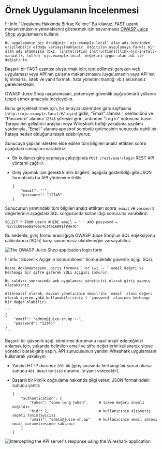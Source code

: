 [img-login]:                ../../../images/fast/dsl/common/extension-examples/ojs_broken.png
[img-wireshark]:            ../../../images/fast/dsl/common/extension-examples/wireshark.png

[link-juice-shop]:          https://www.owasp.org/index.php/OWASP_Juice_Shop_Project
[link-ojs-install-manual]:  https://pwning.owasp-juice.shop/companion-guide/latest/part1/running.html

#   Örnek Uygulamanın İncelenmesi

!!! info "Uygulama Hakkında Birkaç Kelime"
    Bu kılavuz, FAST uzantı mekanizmasının yeteneklerini göstermek için savunmasız [OWASP Juice Shop][link-juice-shop] uygulamasını kullanır.
    
    Bu uygulamanın bir örneğinin `ojs.example.local` alan adı üzerinden erişilebilir olduğu varsayılmaktadır. Dağıtılan uygulamaya farklı bir alan adı atanmışsa (bkz. [installation instructions][link-ojs-install-manual]), lütfen `ojs.example.local` değerini uygun alan adı ile değiştirin.
 Başarılı bir FAST uzantısı oluşturmak için, test edilmesi gereken web uygulaması veya API'nın çalışma mekanizmasını (uygulamanın veya API'nın iç mimarisi, istek ve yanıt formatı, hata yönetimi mantığı vb.) anlamanız gerekmektedir.

OWASP Juice Shop uygulamasını, potansiyel güvenlik açığı sömürü yollarını tespit etmek amacıyla inceleyelim.

Bunu gerçekleştirmek için, bir tarayıcı üzerinden giriş sayfasına (`http://ojs.example.local/#/login`) gidin, “Email” alanına `'` sembolünü ve “Password” alanına `12345` şifresini girin, ardından “Log in” butonuna basın. Tarayıcının geliştirici araçları veya Wireshark trafiği yakalama yazılımı yardımıyla, “Email” alanına apostrof sembolü girilmesinin sunucuda dahili bir hataya neden olduğunu tespit edebiliyoruz.

Sunucuya yapılan istekten elde edilen tüm bilgileri analiz ettikten sonra aşağıdaki sonuçlara varabiliriz:
* Bir kullanıcı giriş yapmaya çalıştığında `POST /rest/user/login` REST API yöntemi çağrılır.
* Giriş yapmak için gerekli kimlik bilgileri, aşağıda gösterildiği gibi JSON formatında bu API yöntemine iletilir.
    
    ```
    {
        "email": "'",
        "password": "12345"
    }
    ```
    
Sunucunun yanıtındaki tüm bilgileri analiz ettikten sonra, `email` ve `password` değerlerinin aşağıdaki SQL sorgusunda kullanıldığı sonucuna varabiliriz: 
    
```
SELECT * FROM Users WHERE email = ''' AND password = '827ccb0eea8a706c4c34a16891f84e7b'
```

Bu nedenle, giriş formu aracılığıyla OWASP Juice Shop'un SQL enjeksiyonu saldırılarına (SQLi) karşı savunmasız olabileceğini varsayabiliriz.

![The OWASP Juice Shop application login form][img-login]

!!! info "Güvenlik Açığının Sömürülmesi"
    Sömürülebilir güvenlik açığı: SQLi.
    
    Resmi dokümantasyon, giriş formuna `'or 1=1 -- ` email değeri ve herhangi bir şifre girerek SQLi açığını sömürür.
    
    Bu saldırı sonrasında web uygulaması yöneticisi olarak giriş yapmış olacaksınız.
    
    Alternatif olarak, mevcut yöneticinin email'ini `email` alanı değeri olarak içeren yükü kullanabilirsiniz ( `password` alanında herhangi bir değer olabilir).
    
    ```
    {
        "email": "admin@juice-sh.op'--",
        "password": "12345"
    }
    ```
 Başarılı bir güvenlik açığı sömürme durumunu nasıl tespit edeceğinizi anlamak için, yukarıda belirtilen email ve şifre değerlerini kullanarak siteye yönetici olarak giriş yapın. API sunucusunun yanıtını Wireshark uygulamasını kullanarak yakalayın:
* Yanıtın HTTP durumu: `200 OK` (giriş sırasında herhangi bir sorun olursa sunucu `401 Unauthorized` durumu ile yanıt verecektir). 
* Başarılı bir kimlik doğrulama hakkında bilgi veren, JSON formatındaki sunucu yanıtı:

    ```
    {
        "authentication": {
            "token": "some long token",     # token değeri önemli değildir
            "bid": 1,                       # kullanıcının alışveriş sepeti tanımlayıcısı
            "umail": "admin@juice-sh.op"    # kullanıcının email adresi umail parametresinde saklanır
        }
    }
    ```

![Intercepting the API server's response using the Wireshark application][img-wireshark]